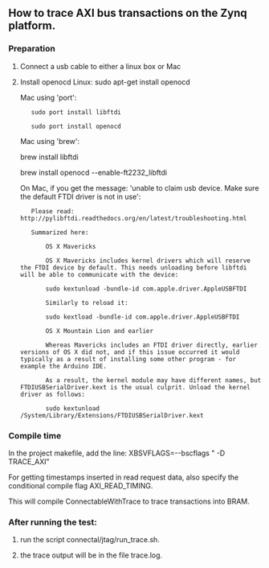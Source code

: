
## How to trace AXI bus transactions on the Zynq platform.

### Preparation

1. Connect a usb cable to either a linux box or Mac

2. Install openocd
      Linux: sudo apt-get install openocd

      Mac using 'port': 

          sudo port install libftdi

          sudo port install openocd

      Mac using 'brew': 

	  brew install libftdi

	  brew install openocd --enable-ft2232_libftdi

      On Mac, if you get the message: 'unable to claim usb device. Make sure the default FTDI driver is not in use':

          Please read: http://pylibftdi.readthedocs.org/en/latest/troubleshooting.html

          Summarized here:

              OS X Mavericks

              OS X Mavericks includes kernel drivers which will reserve the FTDI device by default. This needs unloading before libftdi will be able to communicate with the device:

              sudo kextunload -bundle-id com.apple.driver.AppleUSBFTDI

              Similarly to reload it:

              sudo kextload -bundle-id com.apple.driver.AppleUSBFTDI

              OS X Mountain Lion and earlier

              Whereas Mavericks includes an FTDI driver directly, earlier versions of OS X did not, and if this issue occurred it would typically as a result of installing some other program - for example the Arduino IDE.

              As a result, the kernel module may have different names, but FTDIUSBSerialDriver.kext is the usual culprit. Unload the kernel driver as follows:

              sudo kextunload /System/Library/Extensions/FTDIUSBSerialDriver.kext


### Compile time

In the project makefile, add the line:
     XBSVFLAGS=--bscflags " -D TRACE_AXI"

For getting timestamps inserted in read request data, also specify the conditional compile flag AXI_READ_TIMING.

This will compile ConnectableWithTrace to trace transactions into BRAM.

### After running the test:

1. run the script connectal/jtag/run_trace.sh.

2. the trace output will be in the file trace.log.
